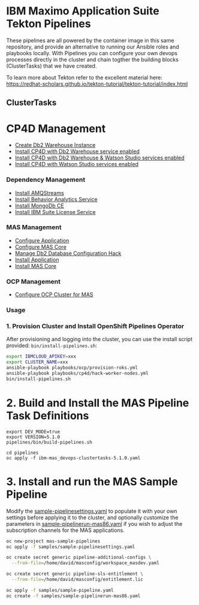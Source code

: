 # IBM Maximo Application Suite Tekton Pipelines

These pipelines are all powered by the container image in this same repository, and provide an alternative to running our Ansible roles and playbooks locally.  With Pipelines you can configure your own devops processes directly in the cluster and chain togther the building blocks (ClusterTasks) that we have created.

To learn more about Tekton refer to the excellent material here: https://redhat-scholars.github.io/tekton-tutorial/tekton-tutorial/index.html

## ClusterTasks

# CP4D Management
- [Create Db2 Warehouse Instance](tasks/dependencies/create-db2-instance.yaml)
- [Install CP4D with Db2 Warehouse service enabled](tasks/dependencies/install-db2.yaml)
- [Install CP4D with Db2 Warehouse & Watson Studio services enabled](tasks/dependencies/install-fullstack.yaml)
- [Install CP4D with Watson Studio services enabled](tasks/dependencies/install-watsonstudio.yaml)

### Dependency Management
- [Install AMQStreams](tasks/dependencies/install-amqstreams.yaml)
- [Install Behavior Analytics Service](tasks/bas/install-bas.yaml)
- [Install MongoDb CE](tasks/dependencies/install-mongodb-ce.yaml)
- [Install IBM Suite License Service](tasks/sls/install-sls.yaml)

### MAS Management
- [Configure Application](tasks/mas/configure-app.yaml)
- [Configure MAS Core](tasks/mas/configure-suite.yaml)
- [Manage Db2 Database Configuration Hack](tasks/mas/hack-manage-db2.yaml)
- [Install Application](tasks/mas/install-app.yaml)
- [Install MAS Core](tasks/mas/install-suite.yaml)

### OCP Management
- [Configure OCP Cluster for MAS](tasks/ocp/configure-ocp.yaml)


### Usage

### 1. Provision Cluster and Install OpenShift Pipelines Operator
After provisioning and logging into the cluster, you can use the install script provided: `bin/install-pipelines.sh`:

```bash
export IBMCLOUD_APIKEY=xxx
export CLUSTER_NAME=xxx
ansible-playbook playbooks/ocp/provision-roks.yml
ansible-playbook playbooks/cp4d/hack-worker-nodes.yml
bin/install-pipelines.sh
```


# 2. Build and Install the MAS Pipeline Task Definitions
```
export DEV_MODE=true
export VERSION=5.1.0
pipelines/bin/build-pipelines.sh

cd pipelines
oc apply -f ibm-mas_devops-clustertasks-5.1.0.yaml
```

# 3. Install and run the MAS Sample Pipeline
Modify the [sample-pipelinesettings.yaml](samples/sample-pipelinesettings.yaml) to populate it with your own settings before applying it to the cluster, and optionally customize the parameters in [sample-pipelinerun-mas86.yaml](samples/sample-pipelinerun-mas86.yaml) if you wish to adjust the subscription channels for the MAS applications.

```bash
oc new-project mas-sample-pipelines
oc apply -f samples/sample-pipelinesettings.yaml

oc create secret generic pipeline-additional-configs \
  --from-file=/home/david/masconfig/workspace_masdev.yaml

oc create secret generic pipeline-sls-entitlement \
  --from-file=/home/david/masconfig/entitlement.lic

oc apply -f samples/sample-pipeline.yaml
oc create -f samples/sample-pipelinerun-mas86.yaml
```
